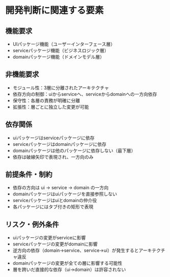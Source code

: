 # 開発判断に関連する要素

## 機能要求
- UIパッケージ機能（ユーザーインターフェース層）
- serviceパッケージ機能（ビジネスロジック層）
- domainパッケージ機能（ドメインモデル層）

## 非機能要求
- モジュール性：3層に分離されたアーキテクチャ
- 依存方向の制御：uiからserviceへ、serviceからdomainへの一方向依存
- 保守性：各層の責務が明確に分離
- 拡張性：層ごとに独立した変更が可能

## 依存関係
- uiパッケージはserviceパッケージに依存
- serviceパッケージはdomainパッケージに依存
- domainパッケージは他のパッケージに依存しない（最下層）
- 依存は破線矢印で表現され、一方向のみ

## 前提条件・制約
- 依存の方向は ui → service → domain の一方向
- domainパッケージはuiパッケージを直接参照しない
- serviceパッケージはuiとdomainの仲介役
- 各パッケージにはタブ付きの矩形で表現

## リスク・例外条件
- uiパッケージの変更がserviceに影響
- serviceパッケージの変更がdomainに影響
- 逆方向の依存（domain→service、service→ui）が発生するとアーキテクチャ違反
- domainパッケージの変更が全ての層に影響する可能性
- 層を跨いだ直接的な依存（ui→domain）は許容されない
